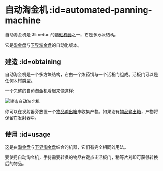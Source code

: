 # 自动淘金机 :id=automated-panning-machine

自动淘金机是 Slimefun 的[基础机器](/Basic-Machines)之一。它是多方块结构。

它是[淘金盘](/Gold-Pan)与[下界淘金盘](/Nether-Gold-Pan)的自动化版本。

## 建造 :id=obtaining

自动淘金机是一个多方块结构，它由一个炼药锅与一个活板门组成。活板门可以是任何木材类型。

一个完整的自动淘金机看起来像这样:

![建造自动淘金机](https://cdn.jsdelivr.net/gh/Slimefun/Wiki@master/images/multiblock-automated-panning-machine.png ':size=50%')

你可以在发射器旁放置一个[物品输出箱](/Output-Chest)来收集产物。如果没有[物品输出箱](/Output-Chest)，产物将保留在发射器中。

## 使用 :id=usage

这是由[淘金盘](/Gold-Pan)与[下界淘金盘](/Nether-Gold-Pan)结合的机器，它们有完全相同的用法。

要使用自动淘金机，手持需要转换的物品右键点击活板门，稍等片刻即可获得转换后的物品。
